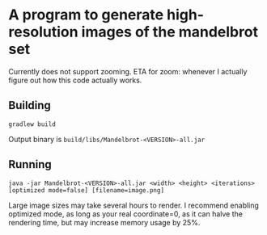 # A program to generate high-resolution images of the mandelbrot set

Currently does not support zooming. ETA for zoom: whenever I actually figure out how this code actually works.

## Building

`gradlew build` 

Output binary is `build/libs/Mandelbrot-<VERSION>-all.jar`

## Running

`java -jar Mandelbrot-<VERSION>-all.jar <width> <height> <iterations> [optimized mode=false] [filename=image.png]` 

Large image sizes may take several hours to render. I recommend enabling optimized mode, as long as your real coordinate=0, as it can halve the rendering time, but may increase memory usage by 25%.
